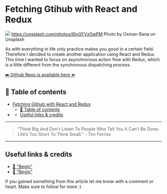 # Fetching Gtihub with React and Redux

[<img src="https://images.unsplash.com/photo-1495420047114-9f6ef7fc0cbc?dpr=2&auto=format&fit=crop&w=1199&h=799&q=80&cs=tinysrgb&crop=">](
https://unsplash.com/photos/6IxGFVz0wPM)
https://unsplash.com/photos/6IxGFVz0wPM Photo by Osman Rana on Unsplash

As with everything in life only practice makes you good in a certain field. Therefore I decided to create another application using React and Redux. This time I wanted to focus on asynchronous action flow with Redux, which is a little different from the synchronous dispatching process.


[➡️ Github Repo is available here ⬅️](https://github.com/DDCreationStudios/fetchingReactRedux)


## 📄 Table of contents

<!-- TOC -->

- [Fetching Gtihub with React and Redux](#fetching-gtihub-with-react-and-redux)
  - [📄 Table of contents](#📄-table-of-contents)
- [](#)
  - [Useful links & credits](#useful-links--credits)

<!-- /TOC -->


---
> “Think Big And Don’t Listen To People Who Tell You It Can’t Be Done. Life’s Too Short To Think Small.” - Tim Ferriss
---

##

## Useful links & credits
- [📄 "Begin"](afgafgadgads)
- [📄 "Begin"](afgafgadgads)



If you gained something from this article let me know with a comment or heart. Make sure to follow for more :)


<!-- Written by Daniel Deutsch (deudan1010@gmail.com) -->
